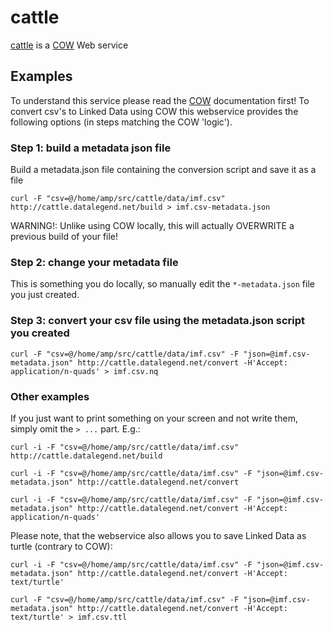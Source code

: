 # cattle

[cattle](http://cattle.datalegend.net/) is a [COW](https://github.com/CLARIAH/COW) Web service

## Examples

To understand this service please read the [COW](https://github.com/clariah/cow) documentation first! To convert csv's to Linked Data using COW this webservice provides the following options (in steps matching the COW 'logic').

### Step 1: build a metadata json file
Build a metadata.json file containing the conversion script and save it as a file

`curl -F "csv=@/home/amp/src/cattle/data/imf.csv" http://cattle.datalegend.net/build > imf.csv-metadata.json`

WARNING!: Unlike using COW locally, this will actually OVERWRITE a previous build of your file!

### Step 2: change your metadata file
This is something you do locally, so manually edit the `*-metadata.json` file you just created.

### Step 3: convert your csv file using the metadata.json script you created

`curl -F "csv=@/home/amp/src/cattle/data/imf.csv" -F "json=@imf.csv-metadata.json" http://cattle.datalegend.net/convert -H'Accept: application/n-quads' > imf.csv.nq`


### Other examples
If you just want to print something on your screen and not write them, simply omit the `> ...` part. E.g.:

`curl -i -F "csv=@/home/amp/src/cattle/data/imf.csv" http://cattle.datalegend.net/build`

`curl -i -F "csv=@/home/amp/src/cattle/data/imf.csv" -F "json=@imf.csv-metadata.json" http://cattle.datalegend.net/convert`

`curl -i -F "csv=@/home/amp/src/cattle/data/imf.csv" -F "json=@imf.csv-metadata.json" http://cattle.datalegend.net/convert -H'Accept: application/n-quads'`

Please note, that the webservice also allows you to save Linked Data as turtle (contrary to COW):

`curl -i -F "csv=@/home/amp/src/cattle/data/imf.csv" -F "json=@imf.csv-metadata.json" http://cattle.datalegend.net/convert -H'Accept: text/turtle'`

`curl -F "csv=@/home/amp/src/cattle/data/imf.csv" -F "json=@imf.csv-metadata.json" http://cattle.datalegend.net/convert -H'Accept: text/turtle' > imf.csv.ttl`
